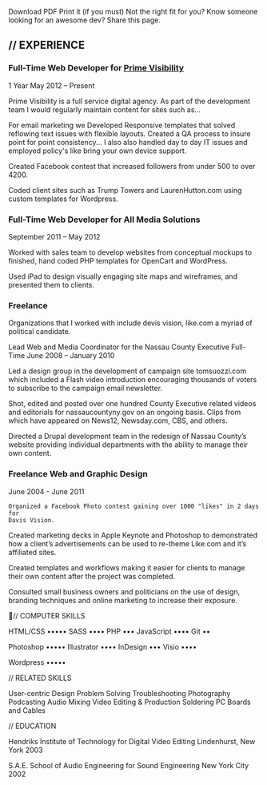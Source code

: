Download PDF
Print it (if you must)
Not the right fit for you? Know someone looking for an awesome dev?
Share this page.

## // EXPERIENCE

### Full-Time Web Developer for [Prime Visibility][pv]
1 Year May 2012 – Present

Prime Visibility is a full service digital agency.
As part of the development team I would regularly maintain content for sites such as...

For email marketing we Developed Responsive templates that solved reflowing text issues with flexible layouts.
Created a QA process to insure point for point consistency...
I also also handled day to day IT issues and employed policy's like bring your own device support. 

Created Facebook contest that increased followers from under 500 to over 4200.

Coded client sites such as Trump Towers and LaurenHutton.com using custom templates for Wordpress.

### Full-Time Web Developer for All Media Solutions
September 2011 – May 2012

Worked with sales team to develop websites from conceptual mockups to finished, hand coded PHP templates for OpenCart and WordPress.

Used iPad to design visually engaging site maps and wireframes, and presented them to clients.


### Freelance
Organizations that I worked with include devis vision, like.com a myriad of political candidate.

Lead Web and Media Coordinator for the Nassau County Executive
Full-Time June 2008 – January 2010

Led a design group in the development of campaign site tomsuozzi.com which included a Flash video introduction encouraging thousands of voters to subscribe to the campaign email newsletter.

Shot, edited and posted over one hundred County Executive related videos and editorials for nassaucountyny.gov on an ongoing basis. Clips from which have appeared on News12, Newsday.com, CBS, and others.

Directed a Drupal development team in the redesign of Nassau County’s website providing individual departments with the ability to manage their own content.

### Freelance Web and Graphic Design 
June 2004 - June 2011
   
    Organized a Facebook Photo contest gaining over 1000 "likes" in 2 days for 
    Davis Vision. 

Created marketing decks in Apple Keynote and Photoshop to demonstrated how a client’s advertisements can be used to re-theme Like.com and it’s affiliated sites.

Created templates and workflows making it easier for clients to manage their own content after the project was completed.

Consulted small business owners and politicians on the use of design, branding techniques and online marketing to increase their exposure.



// COMPUTER SKILLS

HTML/CSS	•••••
SASS	••••
PHP	•••
JavaScript	••••
Git	••

Photoshop	•••••
Illustrator	••••
InDesign	•••
Visio	••••

Wordpress	•••••


// RELATED SKILLS

User-centric Design
Problem Solving
Troubleshooting
Photography
Podcasting
Audio Mixing
Video Editing & Production
Soldering PC Boards and Cables


// EDUCATION

Hendriks Institute of Technology for Digital Video Editing
Lindenhurst, New York 2003

S.A.E. School of Audio Engineering for Sound Engineering
New York City 2002


[pv]: http://www.primevisibility.com